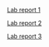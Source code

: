 [Lab report 1](lab-report-1-week-2.html)

[Lab report 2](lab-report-2-week-4.html)

[Lab report 3](lab-report-3-week-6.html)
